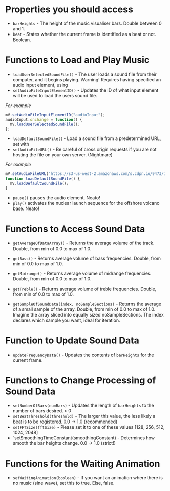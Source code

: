 # Properties you should access

* `barHeights` - The height of the music visualiser bars. Double between 0 and 1.
* `beat` - States whether the current frame is identified as a beat or not. Boolean.

# Functions to Load and Play Music

* `loadUserSelectedSoundFile()` - The user loads a sound file from their computer, and it begins playing. 
Warning! Requires having specified an audio input element, using
* `setAudioFileInputElementID()` - Updates the ID of what input element will be used to load the users sound file.

*For example*
```js
mV.setAudioFileInputElementID("audioInput");
audioInput.onchange = function() { 
  mV.loadUserSelectedSoundFile();
};
```

* `loadDefaultSoundFile()` - Load a sound file from a predetermined URL, set with
* `setAudioFileURL()` - Be careful of cross origin requests if you are not hosting the file on your own server. (Nightmare)

*For example*
```js
mV.setAudioFileURL("https://s3-us-west-2.amazonaws.com/s.cdpn.io/9473/ivan-ibarra_-_cultos-personales.ogg");
function loadDefaultSoundFile() {
  mV.loadDefaultSoundFile();
}
```

* `pause()` pauses the audio element. Neato!
* `play()` activates the nuclear launch sequence for the offshore volcano base. Neato!

# Functions to Access Sound Data

* `getAverageOfDataArray()` - Returns the average volume of the track. Double, from min of 0.0 to max of 1.0.
* `getBass()` - Returns average volume of bass frequencies. Double, from min of 0.0 to max of 1.0.
* `getMidrange()` - Returns average volume of midrange frequencies. Double, from min of 0.0 to max of 1.0.
* `getTreble()` - Returns average volume of treble frequencies. Double, from min of 0.0 to max of 1.0.

* `getSampleOfSoundData(index, noSampleSections)` - Returns the average of a small sample of the array. Double, from min of 0.0 to max of 1.0.
 Imagine the array sliced into equally sized noSampleSections. The index declares which sample you want, ideal for iteration.
 
 # Function to Update Sound Data
 
 * `updateFrequencyData()` - Updates the contents of `barHeights` for the current frame.
 
 # Functions to Change Processing of Sound Data
 
* `setNumberOfBars(numBars)` - Updates the length of `barHeights` to the number of bars desired. > 0
* `setBeatThreshold(threshold)` - The larger this value, the less likely a beat is to be registered. 0.0 -> 1.0 (recommended)
* `setFFTSize(fftSize)` - Please set it to one of these values [128, 256, 512, 1024, 2048]
* `setSmoothingTimeConstant(smoothingConstant) - Determines how smooth the bar heights change. 0.0 -> 1.0 (strict!)
 
 # Functions for the Waiting Animation
 
 * `setWaitingAnimation(boolean)` - If you want an animation where there is no music (sine wave), set this to true. Else, false.
 
 
 
 

